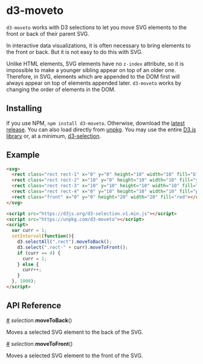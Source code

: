 # d3-moveto

`d3-moveto` works with D3 selections to let you move SVG elements to the front or back of their parent SVG.

In interactive data visualizations, it is often necessary to bring elements to the front or back. But it is not easy to do this with SVG.

Unlike HTML elements, SVG elements have no `z-index` attribute, so it is impossible to make a younger sibling appear on top of an older one. Therefore, in SVG, elements which are appended to the DOM first will always appear on top of elements appended later. `d3-moveto` works by changing the order of elements in the DOM.

## Installing

If you use NPM, `npm install d3-moveto`. Otherwise, download the [latest release](https://github.com/HarryStevens/d3-moveto/tree/master/build). You can also load directly from [unpkg](https://unpkg.com/d3-moveto). You may use the entire [D3.js library](https://d3js.org/) or, at a minimum, [d3-selection](https://github.com/d3/d3-selection).

## Example

```html
<svg>
  <rect class="rect rect-1" x="0" y="0" height="10" width="10" fill="blue"></rect>
  <rect class="rect rect-2" x="10" y="0" height="10" width="10" fill="yellow"></rect>
  <rect class="rect rect-3" x="10" y="10" height="10" width="10" fill="green"></rect>
  <rect class="rect rect-4" x="0" y="10" height="10" width="10" fill="purple"></rect>
  <rect class="front" x="0" y="0" height="20" width="20" fill="red"></rect>
</svg>

<script src="https://d3js.org/d3-selection.v1.min.js"></script>
<script src="https://unpkg.com/d3-moveto"></script>
<script>
  var curr = 1;
  setInterval(function(){
    d3.selectAll(".rect").moveToBack();
    d3.select(".rect-" + curr).moveToFront();
    if (curr == 4) {
      curr = 1;
    } else {
      curr++;
    }
  }, 1000);
</script>
```

## API Reference

<a href="#moveToBack" name="moveToBack">#</a> <i>selection</i>.<b>moveToBack</b>()

Moves a selected SVG element to the back of the SVG.

<a href="#moveToFront" name="moveToFront">#</a> <i>selection</i>.<b>moveToFront</b>()

Moves a selected SVG element to the front of the SVG.